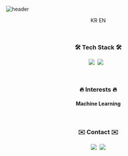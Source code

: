 ![header](https://capsule-render.vercel.app/api?type=soft&color=auto&height=150&section=header&text=JunwonBANG&fontSize=70&animation=twinkling)

<p align="center">KR EN</p>

<br>

<h3 align="center">🛠 Tech Stack 🛠</h3>

<p align="center">
  <img src="https://img.shields.io/badge/C-A8B9CC?style=flat-square&logo=C&logoColor=white"/></a>&nbsp 
  <img src="https://img.shields.io/badge/Python-3766AB?style=flat-square&logo=Python&logoColor=white"/></a>&nbsp 
</a>&nbsp 
</p>

<br>

<h3 align="center">🔥 Interests 🔥</h3>
<h4 align="center"> Machine Learning </h4>

<br>

<h3 align="center"> ✉️ Contact ✉️ </h3>
<p align="center">
  <a href="https://www.instagram.com/uom_unf/"><img src="https://img.shields.io/badge/Instagram-E4405F?style=flat-square&logo=Instagram&logoColor=white&link=https://www.instagram.com/woo0_hooo/"/></a>&nbsp
  <a href="mailto:bjwgoodboy@gmail.com"><img src="https://img.shields.io/badge/Gmail-d14836?style=flat-square&logo=Gmail&logoColor=white&link=bjwgoodboy@gmail.com"/></a>
</p>
<br>
